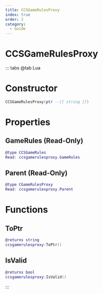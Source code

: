 ```yaml
---
title: CCSGameRulesProxy
index: true
order: 2
category:
  - Guide
---
```


# CCSGameRulesProxy

::: tabs
@tab Lua
# Constructor
```lua
CCSGameRulesProxy(ptr --[[ string ]])
```
# Properties
## GameRules (Read-Only)
```lua
@type CCSGameRules
Read: ccsgamerulesproxy.GameRules
```
## Parent (Read-Only)
```lua
@type CGameRulesProxy
Read: ccsgamerulesproxy.Parent
```
# Functions
## ToPtr
```lua
@returns string
ccsgamerulesproxy:ToPtr()
```
## IsValid
```lua
@returns bool
ccsgamerulesproxy:IsValid()
```

:::
